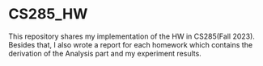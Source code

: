# CS285_HW
This repository shares my implementation of the HW in CS285(Fall 2023).
Besides that, I also wrote a report for each homework which contains the derivation of the Analysis part and my experiment results.
